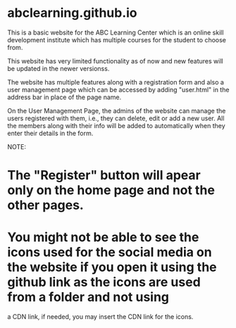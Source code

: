 # abclearning.github.io

This is a basic website for the ABC Learning Center which is an online skill development institute which has multiple courses for the student to choose from.

This website has very limited functionality as of now and new features will be updated in the newer versionss. 

The website has multiple features along with a registration form and also a user management page which can be accessed by adding "user.html" in the address bar in place
of the page name. 

On the User Management Page, the admins of the website can manage the users registered with them, i.e., they can delete, edit or add a new user. 
All the members along with their info will be added to automatically when they enter their details in the form. 

NOTE: 
# The "Register" button will apear only on the home page and not the other pages. 
# You might not be able to see the icons used for the social media on the website if you open it using the github link as the icons are used from a folder and not using
  a CDN link, if needed, you may insert the CDN link for the icons. 
